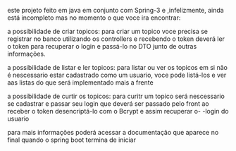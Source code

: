este projeto feito em java em conjunto com Spring-3 e ,infelizmente, ainda está incompleto mas no momento o que voce ira encontrar:

a possibilidade de criar topicos:
para criar um topico voce precisa se registrar no banco utilizando os controllers e recebendo o token deverá ler o token para recuperar o login e passá-lo no DTO junto de outras informações.

a possibilidade de listar e ler topicos:
para listar ou ver os topicos em si não é nescessario estar cadastrado como um usuario, voce pode listá-los e ver aas listas do que será implementado mais a frente

a possibilidade de curtir os topicos:
para curitr um topico será nescessario se cadastrar e passar seu login que deverá ser passado pelo front ao receber o token desencriptá-lo com o Bcrypt e assim recuperar o-
-login do usuario

para mais informações poderá acessar a documentação que aparece no final quando o spring boot termina de iniciar
